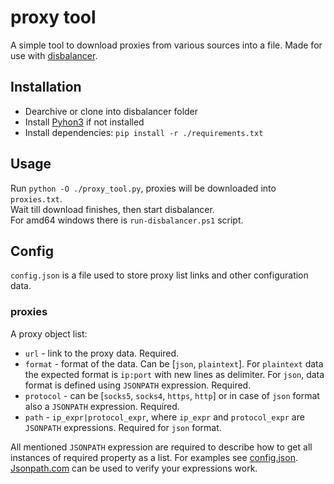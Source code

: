 # proxy tool
A simple tool to download proxies from various sources into a file. Made for use with [disbalancer](https://disbalancer.com/).

## Installation
 - Dearchive or clone into disbalancer folder
 - Install [Pyhon3](https://www.python.org/downloads/) if not installed
 - Install dependencies: `pip install -r ./requirements.txt`

## Usage
Run `python -O ./proxy_tool.py`, proxies will be downloaded into `proxies.txt`.  
Wait till download finishes, then start disbalancer.  
For amd64 windows there is `run-disbalancer.ps1` script.

## Config
`config.json` is a file used to store proxy list links and other configuration data.

### proxies
A proxy object list:
 - `url` - link to the proxy data. Required.
 - `format` - format of the data. Can be [`json`, `plaintext`]. For `plaintext` data the expected format is `ip:port` with new lines as delimiter. For `json`, data format is defined using `JSONPATH` expression. Required.
 - `protocol` - can be [`socks5`, `socks4`, `https`, `http`] or in case of `json` format also a `JSONPATH` expression. Required.
 - `path` - `ip_expr|protocol_expr`, where `ip_expr` and `protocol_expr` are `JSONPATH` expressions. Required for `json` format.

All mentioned `JSONPATH` expression are required to describe how to get all instances of required property as a list. For examples see [config.json](/config.json). [Jsonpath.com](https://jsonpath.com/) can be used to verify your expressions work.

